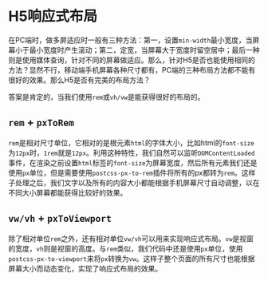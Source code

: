 # H5响应式布局
在PC端时，做多屏适应时一般有三种方法：第一，设置`min-width`最小宽度，当屏幕小于最小宽度时产生滚动；第二，定宽，当屏幕大于宽度时留空居中；最后一种则是使用媒体查询，针对不同的屏幕做适应。那么，针对H5是否也能使用相同的方法？显然不行，移动端手机屏幕各种尺寸都有，PC端的三种布局方法都不能有很好的效果。那么H5是否有完美的布局方法？

答案是肯定的，当我们使用`rem`或`vh/vw`是能获得很好的布局的。

## `rem` +  `pxToRem`
`rem`是相对尺寸单位，它相对的是根元素`html`的字体大小，比如html的`font-size`为`12px`时，`1rem`就是`12px`。利用这种特性，我们自然可以监听`DOMContentLoaded`事件，在渲染之前设置`html`标签的`font-size`为屏幕宽度，然后所有元素我们还是使用`px`单位，但是需要使用`postcss-px-to-rem`插件将所有的px都转为`rem`。这样子处理之后，我们文字以及所有的内容大小都能根据手机屏幕尺寸自动调整，以在不同大小屏幕都能获得比较好的效果。

## `vw/vh` + `pxToViewport`
除了相对单位`rem`之外，还有相对单位`vw/vh`可以用来实现响应式布局。`vw`是视窗的宽度，`vh`则是视窗的高度。与`rem`类似，我们代码中还是使用`px`单位，使用`postcss-px-to-viewport`来将`px`转换为`vw`。这样子整个页面的所有尺寸也能根据屏幕大小而动态变化，实现了响应式布局的效果。







